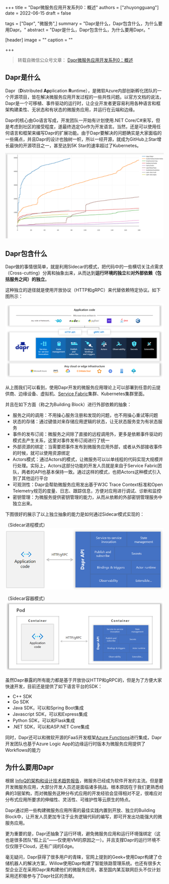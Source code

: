 +++
title = "Dapr微服务应用开发系列0：概述"
authors = ["zhuyongguang"]
date =  2022-06-15
draft = false

tags = ["Dapr", "微服务",]
summary = "Dapr是什么，Dapr包含什么，为什么要用Dapr。"
abstract = "Dapr是什么，Dapr包含什么，为什么要用Dapr。"

[header]
image = ""
caption = ""

+++

> 转载自微信公众号文章： [Dapr微服务应用开发系列0：概述](https://mp.weixin.qq.com/s?__biz=MjM5MTc4MDM1MQ==&mid=2651737738&idx=2&sn=79a0ece858d320eea6c0e261a1ef0610&chksm=bd4ab21a8a3d3b0c83fb2702f1457fa57f1863eef8f71a28edb0e23b02d9305973fe05c8818f&mpshare=1&scene=1&srcid=0624bJzOk9GIQhHS0ADSwMAo&sharer_sharetime=1656037346637&sharer_shareid=2a8de5b546734f9f71962adcc21ecf16&exportkey=AQFHs6aAdTGEuC2PJIbfN9Y%3D&acctmode=0&pass_ticket=lpQlPVrVi6IBcR4Q5mEX4dXJ6hoEgud3PFz9wsajmE4d53A2ziAOtKx7pWf775U1&wx_header=0#rd)

## Dapr是什么

Dapr（**D**istributed **Ap**plication **R**untime），是微软Azure内部创新孵化团队的一个开源项目，皆在解决微服务应用开发过程的一些共性问题。以官方文档的说法，Dapr是一个可移植、事件驱动的运行时，让企业开发者更容易利用各种语言和框架构建柔性、无状态和有状态的微服务应用，并运行在云端和边缘。

Dapr的核心由Go语言写成，开发团队一开始有计划使用.NET Core/C#来写，但是考虑到社区的接受程度，遂最终选定Go作为开发语言。当然，还是可以使用任何语言和框架来编写Dapr的扩展功能。由于Dapr要解决的问题确实是大家面临的一些痛点，并且Dapr的设计也独树一帜，所以一经开源，就成为GitHub上Star增长最快的开源项目之一，甚至达到5K Star的速率超过了Kubernetes。

![图片](images/1.png)

## Dapr包含什么

Dapr做的事情很简单，就是利用Sidecar的模式，把代码中的一些横切关注点需求（Cross-cutting）分离和抽象出来，从而达到**运行环境的独立**和**对外部依赖（包括服务之间）的独立**。

这种独立的途径就是使用开放协议（HTTP和gRPC）来代替依赖特定协议。如下图所示：

![图片](images/2.png)

从上图我们可以看到，使用Dapr开发的微服务应用理论上可以部署到任意的云提供商、边缘设备、虚拟机、[Service Fabric](http://mp.weixin.qq.com/s?__biz=MzAwNDM5ODM3Mg==&mid=2657496111&idx=1&sn=11d7bf22f3a9b1853209fcc354dda00f&chksm=80be0064b7c989729e9143d5819d6568629ba3661a72de6c40d6c79281abd79dfc4479122663&scene=21#wechat_redirect)集群、Kubernetes集群里面。

并且在如下方面（称之为Building Block）进行外部依赖的抽象：

- 服务之间的调用：不用操心服务注册和发现的问题，也不用操心重试等问题
- 状态的存储：通过键值对来存储应用逻辑的状态，让无状态服务变为有状态服务
- 事件的发布订阅：微服务之间除了直接的远程调用外，更多是依赖事件驱动的模式去产生关系，这里对事件发布订阅进行了统一
- 外部资源的绑定：当需要把事件发布到微服务应用外部，或者从外部接收事件的时候，就可以使用资源绑定
- Actors模式：通过Actors的模式，让微服务可以以单线程的代码实现大规模并行处理。实际上，Actors这部分功能的开发人员就是来自于Service Fabric团队，两者的API也基本保持一致。通过这样的模式，也把Actors这种模式引入到了其他运行平台
- 可观测性：Dapr会帮助微服务应用发出基于W3C Trace Context标准和Open Telemetry规范的度量、日志、跟踪信息，方便对应用进行调试、诊断和监控
- 密钥管理：为微服务提供密钥管理的能力，从而从依赖的外部密钥管理服务中独立出来。

下图很好的展示了以上独立抽象的能力是如何通过Sidecar模式实现的：

（Sidecar进程模式）![图片](images/3.png)

（Sidecar容器模式）![图片](images/4.png)

虽然Dapr暴露的所有能力都是基于开放协议HTTP和gRPC的，但是为了方便大家快速开发，目前还是提供了如下语言平台的SDK：

- C++ SDK
- Go SDK
- Java SDK，可以和Spring Boot集成
- Javascript SDK，可以和Express集成
- Python SDK，可以和Flask集成
- .NET SDK，可以和ASP.NET Core集成

同时，Dapr还可以和微软开源的FaaS开发框架[Azure Functions](http://mp.weixin.qq.com/s?__biz=MzAwNDM5ODM3Mg==&mid=2657496139&idx=1&sn=da84b794a9b401758a1ae6f4fb5e7ad6&chksm=80be0000b7c98916fede23acfc0b83cac4ea9f051a4ad4ad519235dfacf053353877449623b5&scene=21#wechat_redirect)进行集成，Dapr开发团队也基于Azure Logic App的边缘运行时版本为微服务应用提供了Workflows的能力

## 为什么要用Dapr

根据 [InfoQ的架构和设计技术趋势报告](https://www.infoq.com/articles/architecture-trends-2020/)，微服务已经成为软件开发的主流。但是要开发微服务应用，大部分开发人员还是面临诸多挑战。根本原因在于我们更熟悉经典的3层架构，而对微服务这种分布式应用的开发经验会显得相对不足，很难应对分布式应用所要求的伸缩性、灵活性、可维护性等云原生的特点。

Dapr通过把一些构建微服务应用所需的最佳实践内置到开放、独立的Building Block中，让开发人员更加专注于业务逻辑代码的编写，即可开发出功能强大的微服务应用。

更为重要的是，Dapr还抽象了运行环境，避免微服务应用和运行环境强绑定（这也是很多团队“假上云”——仅使用VM的原因之一）。并且支撑Dapr的运行环境不仅仅限于Cloud，还有广阔的Edge。

毫无疑问，Dapr获得了很多用户的青睐，官网上提到的Geek+使用Dapr构建了仓储机器人的解决方案，Willow使用Dapr构建了智能铁路管理系统。也还有很多大型企业正在采用Dapr来构建他们的微服务应用，甚至国内某互联网巨头不仅计划采用还积极参与了Dapr社区的贡献。